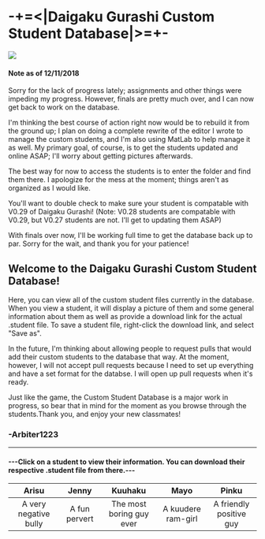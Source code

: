 # -+=<|Daigaku Gurashi Custom Student Database|>=+-

<img src ="http://www.thinwithin.org/wp-content/uploads/2015/06/saw-horse-6.jpg">

#### Note as of 12/11/2018
Sorry for the lack of progress lately; assignments and other things were impeding my progress. However, finals are pretty much over, and I can now get back to work on the database.

I'm thinking the best course of action right now would be to rebuild it from the ground up; I plan on doing a complete rewrite of the editor I wrote to manage the custom students, and I'm also using MatLab to help manage it as well. My primary goal, of course, is to get the students updated and online ASAP; I'll worry about getting pictures afterwards.

The best way for now to access the students is to enter the folder and find them there. I apologize for the mess at the moment; things aren't as organized as I would like.

You'll want to double check to make sure your student is compatable with V0.29 of Daigaku Gurashi! (Note: V0.28 students are compatable with V0.29, but V0.27 students are not. I'll get to updating them ASAP)

With finals over now, I'll be working full time to get the database back up to par. Sorry for the wait, and thank you for your patience!


## Welcome to the Daigaku Gurashi Custom Student Database!

Here, you can view all of the custom student files currently in the database. When you view a student, it will display a picture of them and some general information about them as well as provide a download link for the actual .student file. To save a student file, right-click the download link, and select "Save as".

In the future, I'm thinking about allowing people to request pulls that would add their custom students to the database that way. At the moment, however, I will not accept pull requests because I need to set up everything and have a set format for the databse. I will open up pull requests when it's ready.

Just like the game, the Custom Student Database is a major work in progress, so bear that in mind for the moment as you browse through the students.Thank you, and enjoy your new classmates!

### -Arbiter1223

--------
#### ---Click on a student to view their information. You can download their respective .student file from there.---


| Arisu | Jenny | Kuuhaku | Mayo | Pinku |
| :---: | :---: | :---: | :---: | :---: |
| A very negative bully | A fun pervert | The most boring guy ever | A kuudere ram-girl | A friendly positive guy |
